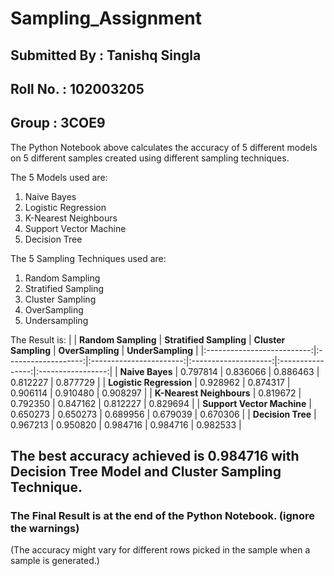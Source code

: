 # Sampling_Assignment
## Submitted By : Tanishq Singla
## Roll No. : 102003205
## Group : 3COE9
The Python Notebook above calculates the accuracy of 5 different models on 5 different samples created using different sampling techniques.

The 5 Models used are:
1. Naive Bayes
2. Logistic Regression
3. K-Nearest Neighbours
4. Support Vector Machine
5. Decision Tree

The 5 Sampling Techniques used are:
1. Random Sampling
2. Stratified Sampling
3. Cluster Sampling
4. OverSampling
5. Undersampling

The Result is:
|                            | **Random Sampling** | **Stratified Sampling** | **Cluster Sampling** | **OverSampling** | **UnderSampling** |
|:--------------------------:|:-------------------:|:-----------------------:|:--------------------:|:----------------:|:-----------------:|
|            **Naive Bayes** |            0.797814 |                0.836066 |             0.886463 |         0.812227 |          0.877729 |
|    **Logistic Regression** |            0.928962 |                0.874317 |             0.906114 |         0.910480 |          0.908297 |
|   **K-Nearest Neighbours** |            0.819672 |                0.792350 |             0.847162 |         0.812227 |          0.829694 |
| **Support Vector Machine** |            0.650273 |                0.650273 |             0.689956 |         0.679039 |          0.670306 |
|          **Decision Tree** |            0.967213 |                0.950820 |             0.984716 |         0.984716 |          0.982533 |

## The best accuracy achieved is 0.984716 with Decision Tree Model and Cluster Sampling Technique.
### The Final Result is at the end of the Python Notebook. (ignore the warnings)
(The accuracy might vary for different rows picked in the sample when a sample is generated.)
